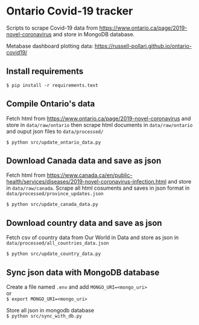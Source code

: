# Ontario Covid-19 tracker

Scripts to scrape Covid-19 data from https://www.ontario.ca/page/2019-novel-coronavirus and store in MongoDB database.

Metabase dashboard plotting data: https://russell-pollari.github.io/ontario-covid19/

## Install requirements
```
$ pip install -r requirements.text
```

## Compile Ontario's data
Fetch html from https://www.ontario.ca/page/2019-novel-coronavirus and store in `data/raw/ontario`
then scrape html documents in `data/raw/ontario` and ouput json files to `data/processed/`
```
$ python src/update_ontario_data.py
```

## Download Canada data and save as json
Fetch html from https://www.canada.ca/en/public-health/services/diseases/2019-novel-coronavirus-infection.html and store in `data/raw/canada`.
Scrape all html cosuments and saves in json format in `data/processed/province_updates.json`
```
$ python src/update_canada_data.py
```

## Download country data and save as json
Fetch csv of country data from Our World in Data and store as json in `data/processed/all_countries_data.json`
```
$ python src/update_country_data.py
```

## Sync json data with MongoDB database
Create a file named `.env` and
add `MONGO_URI=<mongo_uri>`  
or  
`$ export MONGO_URI=<mongo_uri>`

Store all json in mongodb database   
`$ python src/sync_with_db.py`
